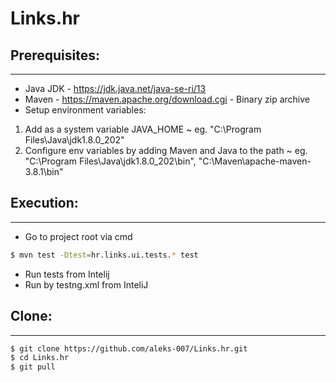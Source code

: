 # Links.hr

## Prerequisites:
---------------
- Java JDK - https://jdk.java.net/java-se-ri/13
- Maven - https://maven.apache.org/download.cgi - Binary zip archive
- Setup environment variables: 
1. Add as a system variable JAVA_HOME ~ eg. "C:\Program Files\Java\jdk1.8.0_202"
2. Configure env variables by adding Maven and Java to the path ~ eg. "C:\Program Files\Java\jdk1.8.0_202\bin", "C:\Maven\apache-maven-3.8.1\bin"

## Execution:
---------------
*   Go to project root via cmd 
```sh
$ mvn test -Dtest=hr.links.ui.tests.* test
``` 
*   Run tests from Intelij
*   Run by testng.xml from InteliJ

## Clone:
---------------
```sh
$ git clone https://github.com/aleks-007/Links.hr.git
$ cd Links.hr
$ git pull
``` 
